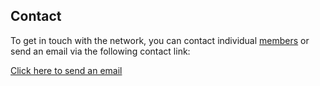 ## Contact

To get in touch with the network, you can contact individual <a href="members.html" class="green">members</a> or send an email via the following contact link:

<a href="mailto:ctttnetwork@gmail.com" class="green">Click here to send an email</a>

<div id="map" style="height:400px;"></div>
<script>
  var map = L.map('map').setView([47.1599,9.5540], 4);
  L.tileLayer('https://tile.openstreetmap.org/{z}/{x}/{y}.png', {
    maxZoom: 19,
    attribution: '&copy; <a href="http://www.openstreetmap.org/copyright">OpenStreetMap</a>'
  }).addTo(map);
  L.Icon.Default.mergeOptions({
      iconSize: [20, 20],
      iconAnchor: [10, 20]
  });
  var marker = L.marker([50.8552,4.3755]).addTo(map);
  var marker = L.marker([51.0845,3.6289]).addTo(map);
  var marker = L.marker([41.3925,2.1404]).addTo(map);
  var marker = L.marker([53.2218,6.5648]).addTo(map);
  var marker = L.marker([53.3547,-6.2510]).addTo(map);
</script>
